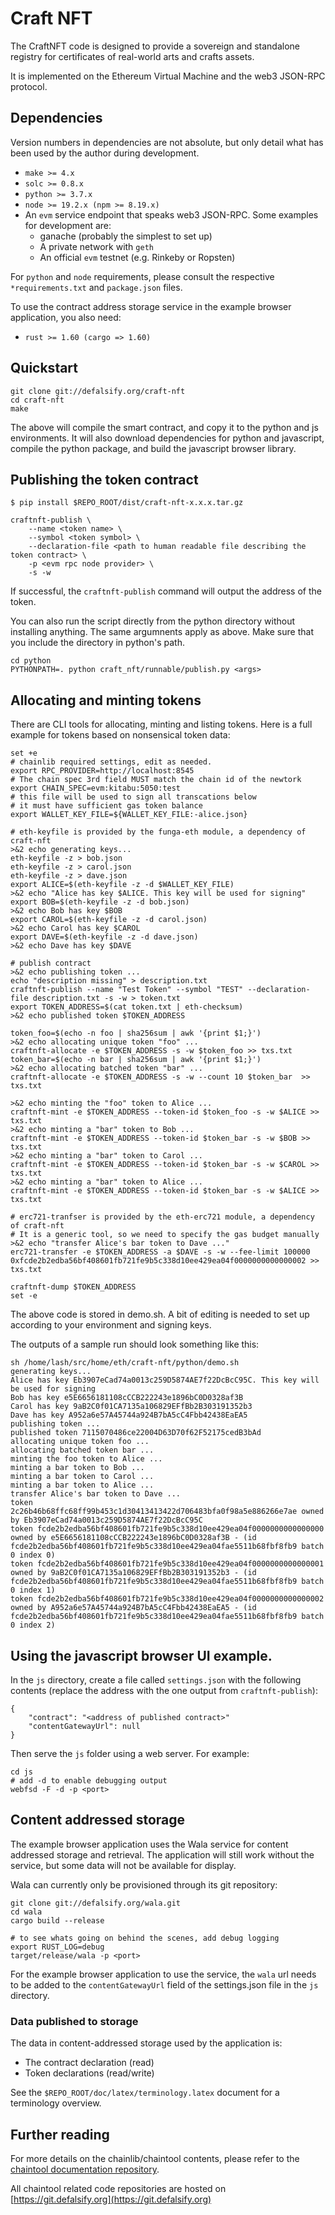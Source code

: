 # Craft NFT

The CraftNFT code is designed to provide a sovereign and standalone registry for certificates of real-world arts and crafts assets.

It is implemented on the Ethereum Virtual Machine and the web3 JSON-RPC protocol.


## Dependencies

Version numbers in dependencies are not absolute, but only detail what has been used by the author during development.

* `make >= 4.x`
* `solc >= 0.8.x`
* `python >= 3.7.x`
* `node >= 19.2.x (npm >= 8.19.x)`
* An `evm` service endpoint that speaks web3 JSON-RPC. Some examples for development are:
    - ganache (probably the simplest to set up)
    - A private network with `geth`
    - An official `evm` testnet (e.g. Rinkeby or Ropsten)

For `python` and `node` requirements, please consult the respective `*requirements.txt` and `package.json` files.

To use the contract address storage service in the example browser application, you also need:

* `rust >= 1.60 (cargo => 1.60)`


## Quickstart

```
git clone git://defalsify.org/craft-nft
cd craft-nft
make
```

The above will compile the smart contract, and copy it to the python and js environments. It will also download dependencies for python and javascript, compile the python package, and build the javascript browser library.


## Publishing the token contract

```
$ pip install $REPO_ROOT/dist/craft-nft-x.x.x.tar.gz 
```

```
craftnft-publish \
    --name <token name> \
    --symbol <token symbol> \
    --declaration-file <path to human readable file describing the token contract> \
    -p <evm rpc node provider> \
    -s -w
```

If successful, the `craftnft-publish` command will output the address of the token.

You can also run the script directly from the python directory without installing anything. The same argumnents apply as above. Make sure that you include the directory in python's path.

```
cd python
PYTHONPATH=. python craft_nft/runnable/publish.py <args>
```

## Allocating and minting tokens

There are CLI tools for allocating, minting and listing tokens. Here is a full example for tokens based on nonsensical token data:

```
set +e
# chainlib required settings, edit as needed.
export RPC_PROVIDER=http://localhost:8545
# The chain spec 3rd field MUST match the chain id of the newtork
export CHAIN_SPEC=evm:kitabu:5050:test
# this file will be used to sign all transcations below
# it must have sufficient gas token balance
export WALLET_KEY_FILE=${WALLET_KEY_FILE:-alice.json}

# eth-keyfile is provided by the funga-eth module, a dependency of craft-nft
>&2 echo generating keys...
eth-keyfile -z > bob.json
eth-keyfile -z > carol.json
eth-keyfile -z > dave.json
export ALICE=$(eth-keyfile -z -d $WALLET_KEY_FILE)
>&2 echo "Alice has key $ALICE. This key will be used for signing"
export BOB=$(eth-keyfile -z -d bob.json)
>&2 echo Bob has key $BOB
export CAROL=$(eth-keyfile -z -d carol.json)
>&2 echo Carol has key $CAROL
export DAVE=$(eth-keyfile -z -d dave.json)
>&2 echo Dave has key $DAVE

# publish contract
>&2 echo publishing token ...
echo "description missing" > description.txt
craftnft-publish --name "Test Token" --symbol "TEST" --declaration-file description.txt -s -w > token.txt
export TOKEN_ADDRESS=$(cat token.txt | eth-checksum)
>&2 echo published token $TOKEN_ADDRESS

token_foo=$(echo -n foo | sha256sum | awk '{print $1;}')
>&2 echo allocating unique token "foo" ...
craftnft-allocate -e $TOKEN_ADDRESS -s -w $token_foo >> txs.txt
token_bar=$(echo -n bar | sha256sum | awk '{print $1;}')
>&2 echo allocating batched token "bar" ...
craftnft-allocate -e $TOKEN_ADDRESS -s -w --count 10 $token_bar  >> txs.txt

>&2 echo minting the "foo" token to Alice ...
craftnft-mint -e $TOKEN_ADDRESS --token-id $token_foo -s -w $ALICE >> txs.txt
>&2 echo minting a "bar" token to Bob ...
craftnft-mint -e $TOKEN_ADDRESS --token-id $token_bar -s -w $BOB >> txs.txt
>&2 echo minting a "bar" token to Carol ...
craftnft-mint -e $TOKEN_ADDRESS --token-id $token_bar -s -w $CAROL >> txs.txt
>&2 echo minting a "bar" token to Alice ...
craftnft-mint -e $TOKEN_ADDRESS --token-id $token_bar -s -w $ALICE >> txs.txt

# erc721-tranfser is provided by the eth-erc721 module, a dependency of craft-nft
# It is a generic tool, so we need to specify the gas budget manually
>&2 echo "transfer Alice's bar token to Dave ..."
erc721-transfer -e $TOKEN_ADDRESS -a $DAVE -s -w --fee-limit 100000 0xfcde2b2edba56bf408601fb721fe9b5c338d10ee429ea04f0000000000000002 >> txs.txt

craftnft-dump $TOKEN_ADDRESS
set -e
```

The above code is stored in demo.sh. A bit of editing is needed to set up according to your environment and signing keys.

The outputs of a sample run should look something like this:

```
sh /home/lash/src/home/eth/craft-nft/python/demo.sh 
generating keys...
Alice has key Eb3907eCad74a0013c259D5874AE7f22DcBcC95C. This key will be used for signing
Bob has key e5E6656181108cCCB222243e1896bC0D0328af3B
Carol has key 9aB2C0f01CA7135a106829EFfBb2B303191352b3
Dave has key A952a6e57A45744a924B7bA5cC4Fbb42438EaEA5
publishing token ...
published token 7115070486ce22004D63D70f62F52175cedB3bAd
allocating unique token foo ...
allocating batched token bar ...
minting the foo token to Alice ...
minting a bar token to Bob ...
minting a bar token to Carol ...
minting a bar token to Alice ...
transfer Alice's bar token to Dave ...
token 2c26b46b68ffc68ff99b453c1d30413413422d706483bfa0f98a5e886266e7ae owned by Eb3907eCad74a0013c259D5874AE7f22DcBcC95C
token fcde2b2edba56bf408601fb721fe9b5c338d10ee429ea04f0000000000000000 owned by e5E6656181108cCCB222243e1896bC0D0328af3B - (id fcde2b2edba56bf408601fb721fe9b5c338d10ee429ea04fae5511b68fbf8fb9 batch 0 index 0)
token fcde2b2edba56bf408601fb721fe9b5c338d10ee429ea04f0000000000000001 owned by 9aB2C0f01CA7135a106829EFfBb2B303191352b3 - (id fcde2b2edba56bf408601fb721fe9b5c338d10ee429ea04fae5511b68fbf8fb9 batch 0 index 1)
token fcde2b2edba56bf408601fb721fe9b5c338d10ee429ea04f0000000000000002 owned by A952a6e57A45744a924B7bA5cC4Fbb42438EaEA5 - (id fcde2b2edba56bf408601fb721fe9b5c338d10ee429ea04fae5511b68fbf8fb9 batch 0 index 2)
```


## Using the javascript browser UI example.

In the `js` directory, create a file called `settings.json` with the following contents (replace the address with the one output from `craftnft-publish`):

```
{
    "contract": "<address of published contract>"
    "contentGatewayUrl": null
}
```

Then serve the `js` folder using a web server. For example:

```
cd js
# add -d to enable debugging output
webfsd -F -d -p <port>
```

## Content addressed storage

The example browser application uses the Wala service for content addressed storage and retrieval. The application will still work without the service, but some data will not be available for display.

Wala can currently only be provisioned through its git repository:

```
git clone git://defalsify.org/wala.git
cd wala
cargo build --release

# to see whats going on behind the scenes, add debug logging
export RUST_LOG=debug
target/release/wala -p <port>
```

For the example browser application to use the service, the `wala` url needs to be added to the `contentGatewayUrl` field of the settings.json file in the `js` directory.

### Data published to storage

The data in content-addressed storage used by the application is:

* The contract declaration (read)
* Token declarations (read/write)

See the `$REPO_ROOT/doc/latex/terminology.latex` document for a terminology overview.


## Further reading

For more details on the chainlib/chaintool contents, please refer to the [chaintool documentation repository](https://git.defalsify.org/chaintool-doc).

All chaintool related code repositories are hosted on [https://git.defalsify.org](https://git.defalsify.org)

